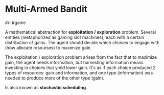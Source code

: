 # Multi-Armed Bandit
#rl #game

A mathematical abstraction for **exploitation / exploration** problem. Several entities (metaphorized as gaming slot machines), each with a certain distribution of gains. The agent should decide which choices to engage with (how allocate resourses) to maximize gain. 

The exploitation / exploration problem arises from the fact that to maximize gain, the agent needs information, but harvesting information means investing in choices that yield lower gain. It's as if each choice produced 2 types of resources: gain and information, and one type (information) was needed to produce more of the other type (gain).

Is also known as **stochastic scheduling**.